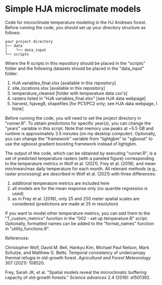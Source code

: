 # Simple HJA microclimate models

Code for microclimate temperature modeling in the HJ Andrews forest. Before running the code, you should set up your directory structure as follows:

```
your project directory
├── data
│    └── data_input
└── scripts
```

Where the R scripts in this repository should be placed in the "scripts" folder and the following datasets should be placed in the "data\_input" folder:
1. HJA variables\_final.xlsx [available in this repository]
2. site\_locations.xlsx [available in this repository]
3. temperature\_cleaned [folder with temperature data csv's]
4. rasters listed in "HJA variables\_final.xlsx" [see HJA data webpage]
5. harvest, hjaveg8, shapefiles [for PC1/PC2 only; see HJA data webpage, I think]

Before running the code, you will need to set the project directory in "runner.R". To obtain predictions for specific year(s), you can change the "years" variable in this script. Note that memory use peaks at ~5.5 GB and runtime is approximately 3.5 minutes (on my desktop computer). Optionally, you can change the "framework" variable from "lightgbm" to "xgboost" to use the xgboost gradient boosting framework instead of lightgbm.

The output of the code, which can be obtained by executing "runner.R", is a set of predicted temperature rasters (with a paneled figure) corresponding to the temperature metrics in Wolf et al. (2021), Frey et al. (2016), and mean min/mean/max daily temperature for each month. All relevant methods (e.g., raster processing) are described in Wolf et al. (2021) with three differences:

1. additional temperature metrics are included here
2. all models are for the mean response only (no quantile regression is used)
3. as in Frey et al. (2016), only 25 and 250 meter spatial scales are considered (predictions are made at 25 m resolution)

If you want to model other temperature metrics, you can add them to the "T\_custom\_metrics" function in the "002 - set up temperature.R" script. Optionally, formatted names can be added to the "format\_names" function in "utility\_functions.R".

References:

Christopher Wolf, David M. Bell, Hankyu Kim, Michael Paul Nelson, Mark Schulze, and Matthew G. Betts. Temporal consistency of undercanopy thermal refugia in old-growth forest. *Agricultural and Forest Meteorology* 307 (2021): 108520.

Frey, Sarah JK, et al. "Spatial models reveal the microclimatic buffering capacity of old-growth forests." *Science advances* 2.4 (2016): e1501392.
